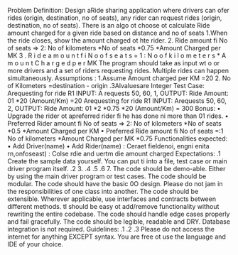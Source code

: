 Problem Definition:
Design aRide sharing application where drivers can ofer rides (origin, destination, no of seats), any rider can request rides (origin, destination, no of seats).
There is an algo ot choose ot calculate Ride amount charged for a given ride based on distance and no of
seats
1.When the ride closes, show the amount charged ot hte rider.
2. Ride amount fi No of seats => 2: No of kilometers *No of seats *0.75 *Amount Charged per MK
   3 . R i d e a m o u n t f i N o o f s e a t s = 1 : N o o f k i l o m e t e r s * A m o u n t C h a r g e d p e r MK
   The program should take as input wt o or more drivers and a set of riders requesting rides. Multiple rides can happen simultaneously.
   Assumptions :
   1.Assume Amount charged per KM =20
2. No of Kilometers =destination - origin .3Alvaluesare Integer
   Test Case:
   Arequesting for ride R1
   INPUT: A requests 50, 60, 1,
   OUTPUT: Ride Amount: 01 *20 (Amount/Km) =20
   Arequesting for ride R1
   INPUT: Arequests 50, 60, 2,
   OUTPUT: Ride Amount: 01 *2 *0.75 *20 (Amount/Km) = 300
   Bonus:
   • Upgrade the rider ot apreferred rider fi he has done ni more than 01 rides.
   • Preferred Rider amount fi No of seats => 2: No of kilometers *No of seats *0.5 *Amount
   Charged per KM
   • Preferred Ride amount fi No of seats =:1 No of kilometers *Amount Charged per MK *0.75
   Functionalities expected:
   • Add Driver(name)
   • Add Rider(name)
   : Ceraet fieldenoi, engni enita rn,onfoseast)
   : Colse rdie and uertm die amount charged Expectations:
   .1
   Create the sample data yourself. You can put ti into a file, test case or main driver program itself.
   .2 3.
   .4
   .5 .6 7.
   The code should be demo-able. Either by using the main driver program or test cases.
   The code should be modular. The code should have the basic 0O design. Please do not jam in
   the responsibilities of one class into another.
   The code should be extensible. Wherever applicable, use interfaces and contracts between different methods. tI should be easy ot add/remove functionality without rewriting the entire codebase.
   The code should handle edge cases properly and fail gracefully.
   The code should be legible, readable and DRY. Database integration is not required.
   Guidelines:
   .1 .2 .3
   Please do not access the internet for anything EXCEPT syntax. You are free ot use the language and IDE of your choice.
